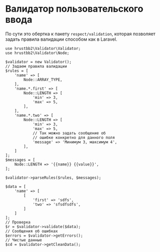 # Валидатор пользовательского ввода

По сути это обертка к пакету ```respect/validation```, которая позволяет задать правила валидации способом как в Laravel.

```
use hrustbb2\Validator\Validator;
use hrustbb2\Validator\Node;

$validator = new Validator();
// Задаем правила валидации
$rules = [
    'name' => [
        Node::ARRAY_TYPE,
    ],
    'name.*.first' => [
        Node::LENGTH => [
            'min' => 3,
            'max' => 5,
        ],
    ],
    'name.*.two' => [
        Node::LENGTH => [
            'min' => 3,
            'max' => 5,
            // Так можно задать сообщение об
            // ошибке конкретно для данного поля
            'message' => 'Минимум 3, максимум 4',
        ],
    ]
];
$messages = [
    Node::LENGTH => '{{name}} {{value}}',
];

$validator->parseRules($rules, $messages);

$data = [
    'name' => [
        [
            'first' => 'sdfs',
            'two' => 'sfsdfsdfs',
        ]
    ]
];
// Проверка
$r = $validator->validate($data);
// Сообщения об ошибках
$errors = $validator->getErrors();
// Чистые данные
$cd = $validator->getCleanData();

```